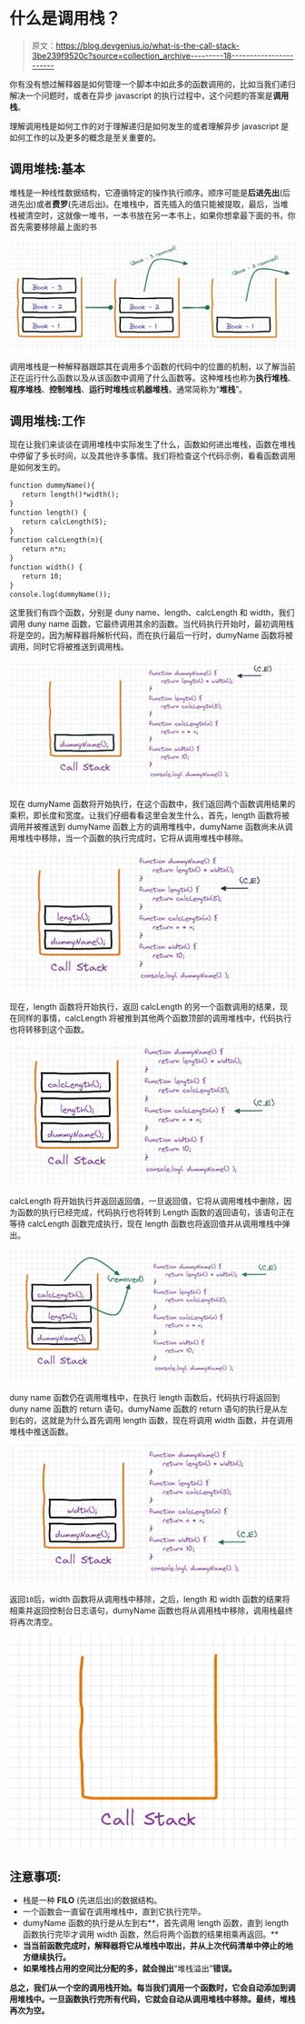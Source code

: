 # 什么是调用栈？

> 原文：<https://blog.devgenius.io/what-is-the-call-stack-3be239f9520c?source=collection_archive---------18----------------------->

你有没有想过解释器是如何管理一个脚本中如此多的函数调用的，比如当我们递归解决一个问题时，或者在异步 javascript 的执行过程中，这个问题的答案是**调用栈**。

理解调用栈是如何工作的对于理解递归是如何发生的或者理解异步 javascript 是如何工作的以及更多的概念是至关重要的。

## 调用堆栈:基本

堆栈是一种线性数据结构，它遵循特定的操作执行顺序。顺序可能是**后进先出**(后进先出)或者**费罗**(先进后出)。在堆栈中，首先插入的值只能被提取，最后，当堆栈被清空时，这就像一堆书，一本书放在另一本书上，如果你想拿最下面的书，你首先需要移除最上面的书

![](img/8cda3aa538bbc70c453f8e920701a460.png)

调用堆栈是一种解释器跟踪其在调用多个函数的代码中的位置的机制，以了解当前正在运行什么函数以及从该函数中调用了什么函数等。这种堆栈也称为**执行堆栈**、**程序堆栈**、**控制堆栈**、**运行时堆栈**或**机器堆栈**，通常简称为“**堆栈**”。

## 调用堆栈:工作

现在让我们来谈谈在调用堆栈中实际发生了什么，函数如何进出堆栈，函数在堆栈中停留了多长时间，以及其他许多事情。我们将检查这个代码示例，看看函数调用是如何发生的。

```
function dummyName(){
   return length()*width();
}
function length() {
   return calcLength(5);
}
function calcLength(n){
   return n*n;
}
function width() {
   return 10;
}
console.log(dummyName());
```

这里我们有四个函数，分别是 duny name、length、calcLength 和 width，我们调用 duny name 函数，它最终调用其余的函数。当代码执行开始时，最初调用栈将是空的，因为解释器将解析代码，而在执行最后一行时，dumyName 函数将被调用，同时它将被推送到调用栈。

![](img/a8fa8b77999ea7e27a12a5e3ed76934a.png)

现在 dumyName 函数将开始执行，在这个函数中，我们返回两个函数调用结果的乘积，即长度和宽度。让我们仔细看看这里会发生什么，首先，length 函数将被调用并被推送到 dumyName 函数上方的调用堆栈中，dumyName 函数尚未从调用堆栈中移除，当一个函数的执行完成时，它将从调用堆栈中移除。

![](img/05357fee428603b8308a20933abd7819.png)

现在，length 函数将开始执行，返回 calcLength 的另一个函数调用的结果，现在同样的事情，calcLength 将被推到其他两个函数顶部的调用堆栈中，代码执行也将转移到这个函数。

![](img/2c1c6643cecd0b25fa319bcea1946697.png)

calcLength 将开始执行并返回返回值，一旦返回值，它将从调用堆栈中删除，因为函数的执行已经完成，代码执行也将转到 Length 函数的返回语句，该语句正在等待 calcLength 函数完成执行，现在 length 函数也将返回值并从调用堆栈中弹出。

![](img/10767a79a5c63b5be593d4d1a249a58b.png)

duny name 函数仍在调用堆栈中，在执行 length 函数后，代码执行将返回到 duny name 函数的 return 语句。dumyName 函数的 return 语句的执行是从左到右的，这就是为什么首先调用 length 函数，现在将调用 width 函数，并在调用堆栈中推送函数。

![](img/cabbcd99142f1d707a2d5280d0a7880f.png)

返回`10`后，width 函数将从调用栈中移除，之后，length 和 width 函数的结果将相乘并返回控制台日志语句，dumyName 函数也将从调用栈中移除，调用栈最终将再次清空。

![](img/6a1cf45f62e1100882eb20d1befe143d.png)

## 注意事项:

*   栈是一种 **FILO** (先进后出)的数据结构。
*   一个函数会一直留在调用堆栈中，直到它执行完毕。
*   dumyName 函数的执行是从左到右**，首先调用 length 函数，直到 length 函数执行完毕才调用 width 函数，然后将两个函数的结果相乘再返回。**
*   **当当前函数完成时，解释器将它从堆栈中取出，并从上次代码清单中停止的地方继续执行。**
*   **如果堆栈占用的空间比分配的多，就会抛出**“堆栈溢出”**错误。**

**总之，我们从一个空的调用栈开始。每当我们调用一个函数时，它会自动添加到调用堆栈中。一旦函数执行完所有代码，它就会自动从调用堆栈中移除。最终，**堆栈再次为空**。**